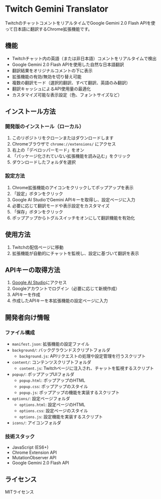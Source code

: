 # Twitch Gemini Translator

TwitchのチャットコメントをリアルタイムでGoogle Gemini 2.0 Flash APIを使って日本語に翻訳するChrome拡張機能です。

## 機能

- Twitchチャット内の英語（または非日本語）コメントをリアルタイムで検出
- Google Gemini 2.0 Flash APIを使用した自然な日本語翻訳
- 翻訳結果をオリジナルコメントの下に表示
- 拡張機能の有効/無効を切り替え可能
- 複数の翻訳モード（選択的翻訳、すべて翻訳、英語のみ翻訳）
- 翻訳キャッシュによるAPI使用量の最適化
- カスタマイズ可能な表示設定（色、フォントサイズなど）

## インストール方法

### 開発版のインストール（ローカル）

1. このリポジトリをクローンまたはダウンロードします
2. Chromeブラウザで `chrome://extensions/` にアクセス
3. 右上の「デベロッパーモード」をオン
4. 「パッケージ化されていない拡張機能を読み込む」をクリック
5. ダウンロードしたフォルダを選択

### 設定方法

1. Chrome拡張機能のアイコンをクリックしてポップアップを表示
2. 「設定」ボタンをクリック
3. Google AI StudioでGemini APIキーを取得し、設定ページに入力
4. 必要に応じて翻訳モードや表示設定をカスタマイズ
5. 「保存」ボタンをクリック
6. ポップアップからトグルスイッチをオンにして翻訳機能を有効化

## 使用方法

1. Twitchの配信ページに移動
2. 拡張機能が自動的にチャットを監視し、設定に基づいて翻訳を表示

## APIキーの取得方法

1. [Google AI Studio](https://ai.google.dev/)にアクセス
2. Googleアカウントでログイン（必要に応じて新規作成）
3. APIキーを作成
4. 作成したAPIキーを本拡張機能の設定ページに入力

## 開発者向け情報

### ファイル構成

- `manifest.json`: 拡張機能の設定ファイル
- `background/`: バックグラウンドスクリプトフォルダ
  - `background.js`: APIリクエストの処理や設定管理を行うスクリプト
- `content/`: コンテンツスクリプトフォルダ
  - `content.js`: Twitchページに注入され、チャットを監視するスクリプト
- `popup/`: ポップアップUIフォルダ
  - `popup.html`: ポップアップのHTML
  - `popup.css`: ポップアップのスタイル
  - `popup.js`: ポップアップの機能を実装するスクリプト
- `options/`: 設定ページフォルダ
  - `options.html`: 設定ページのHTML
  - `options.css`: 設定ページのスタイル
  - `options.js`: 設定機能を実装するスクリプト
- `icons/`: アイコンフォルダ

### 技術スタック

- JavaScript (ES6+)
- Chrome Extension API
- MutationObserver API
- Google Gemini 2.0 Flash API

## ライセンス

MITライセンス
